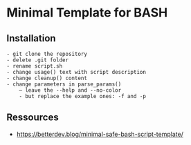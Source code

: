 # Minimal Template for BASH

## Installation

```
- git clone the repository
- delete .git folder
- rename script.sh
- change usage() text with script description
- change cleanup() content
- change parameters in parse_params() 
    – leave the --help and --no-color
    - but replace the example ones: -f and -p
```

## Ressources
- https://betterdev.blog/minimal-safe-bash-script-template/